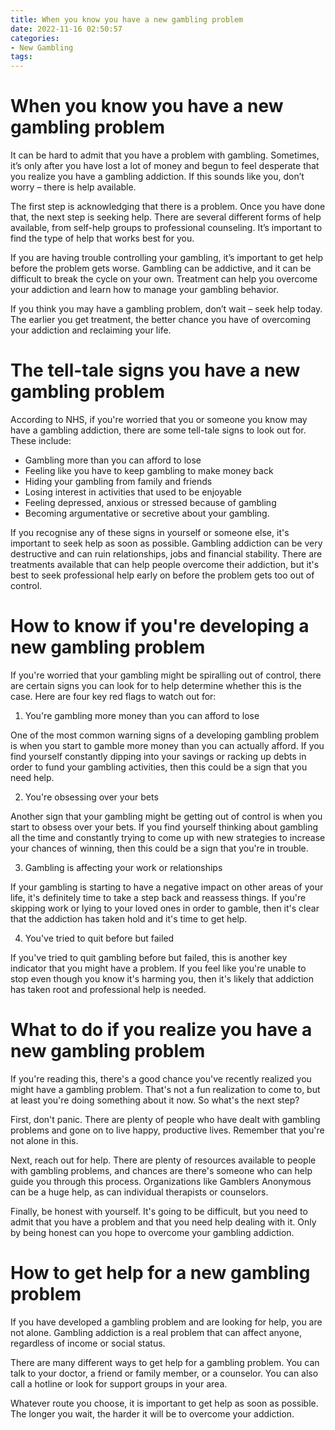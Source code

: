 ```yaml
---
title: When you know you have a new gambling problem
date: 2022-11-16 02:50:57
categories:
- New Gambling
tags:
---
```



#  When you know you have a new gambling problem

It can be hard to admit that you have a problem with gambling. Sometimes, it’s only after you have lost a lot of money and begun to feel desperate that you realize you have a gambling addiction. If this sounds like you, don’t worry – there is help available.

The first step is acknowledging that there is a problem. Once you have done that, the next step is seeking help. There are several different forms of help available, from self-help groups to professional counseling. It’s important to find the type of help that works best for you.

If you are having trouble controlling your gambling, it’s important to get help before the problem gets worse. Gambling can be addictive, and it can be difficult to break the cycle on your own. Treatment can help you overcome your addiction and learn how to manage your gambling behavior.

If you think you may have a gambling problem, don’t wait – seek help today. The earlier you get treatment, the better chance you have of overcoming your addiction and reclaiming your life.

#  The tell-tale signs you have a new gambling problem
According to NHS, if you're worried that you or someone you know may have a gambling addiction, there are some tell-tale signs to look out for. These include:

* Gambling more than you can afford to lose
* Feeling like you have to keep gambling to make money back
* Hiding your gambling from family and friends
* Losing interest in activities that used to be enjoyable
* Feeling depressed, anxious or stressed because of gambling
* Becoming argumentative or secretive about your gambling.

If you recognise any of these signs in yourself or someone else, it's important to seek help as soon as possible. Gambling addiction can be very destructive and can ruin relationships, jobs and financial stability. There are treatments available that can help people overcome their addiction, but it's best to seek professional help early on before the problem gets too out of control.

#  How to know if you're developing a new gambling problem

If you're worried that your gambling might be spiralling out of control, there are certain signs you can look for to help determine whether this is the case. Here are four key red flags to watch out for:

1. You're gambling more money than you can afford to lose

One of the most common warning signs of a developing gambling problem is when you start to gamble more money than you can actually afford. If you find yourself constantly dipping into your savings or racking up debts in order to fund your gambling activities, then this could be a sign that you need help.

2. You're obsessing over your bets

Another sign that your gambling might be getting out of control is when you start to obsess over your bets. If you find yourself thinking about gambling all the time and constantly trying to come up with new strategies to increase your chances of winning, then this could be a sign that you're in trouble.

3. Gambling is affecting your work or relationships

If your gambling is starting to have a negative impact on other areas of your life, it's definitely time to take a step back and reassess things. If you're skipping work or lying to your loved ones in order to gamble, then it's clear that the addiction has taken hold and it's time to get help.

4. You've tried to quit before but failed

If you've tried to quit gambling before but failed, this is another key indicator that you might have a problem. If you feel like you're unable to stop even though you know it's harming you, then it's likely that addiction has taken root and professional help is needed.

#  What to do if you realize you have a new gambling problem

If you're reading this, there's a good chance you've recently realized you might have a gambling problem. That's not a fun realization to come to, but at least you're doing something about it now. So what's the next step?

First, don't panic. There are plenty of people who have dealt with gambling problems and gone on to live happy, productive lives. Remember that you're not alone in this.

Next, reach out for help. There are plenty of resources available to people with gambling problems, and chances are there's someone who can help guide you through this process. Organizations like Gamblers Anonymous can be a huge help, as can individual therapists or counselors.

Finally, be honest with yourself. It's going to be difficult, but you need to admit that you have a problem and that you need help dealing with it. Only by being honest can you hope to overcome your gambling addiction.

#  How to get help for a new gambling problem

If you have developed a gambling problem and are looking for help, you are not alone. Gambling addiction is a real problem that can affect anyone, regardless of income or social status.

There are many different ways to get help for a gambling problem. You can talk to your doctor, a friend or family member, or a counselor. You can also call a hotline or look for support groups in your area.

Whatever route you choose, it is important to get help as soon as possible. The longer you wait, the harder it will be to overcome your addiction.